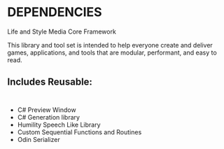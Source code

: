 # DEPENDENCIES

Life and Style Media Core Framework

This library and tool set is intended to help everyone create and deliver games, applications, and tools that are modular, performant, and easy to read.

## Includes Reusable:<br/><br/>

- C# Preview Window<br/>
- C# Generation library<br/>
- Humility Speech Like Library<br/>
- Custom Sequential Functions and Routines<br/>
- Odin Serializer<br/>
